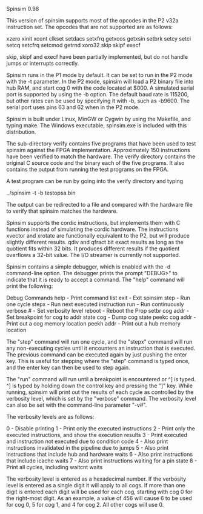 Spinsim 0.98

This version of spinsim supports most of the opcodes in the P2 v32a instruction
set.  The opcodes that are not supported are as follows:

  xzero   xinit   xcont   clkset  setdacs setxfrq getxcos getxsin
  setbrk  setcy   setci   setcq   setcfrq setcmod getrnd  xoro32
  skip    skipf   execf 

skip, skipf and execf have been partially implemented, but do not handle jumps
or interrupts correctly.

Spinsim runs in the P1 mode by default.  It can be set to run in the P2 mode
with the -t parameter.  In the P2 mode, spinsim will load a P2 binary file into
hub RAM, and start cog 0 with the code located at $000.  A simulated serial
port is supported by using the -b option.  The default baud rate is 115200, but
other rates can be used by specifying it with -b, such as -b9600.  The serial
port uses pins 63 and 62 when in the P2 mode.

Spinsim is built under Linux, MinGW or Cygwin by using the Makefile, and typing
make.  The Windows executable, spinsim.exe is included with this distribution.

The sub-directory verify contains five programs that have been used to test
spinsim against the FPGA implementation.  Approximately 150 instructions have
been verified to match the hardware.  The verify directory contains the
original C source code and the binary each of the five programs.  It also
contains the output from running the test programs on the FPGA.

A test program can be run by going into the verify directory and typing

../spinsim -t -b testopsa.bin

The output can be redirected to a file and compared with the hardware file
to verify that spinsim matches the hardware.

Spinsim supports the cordic instructions, but implements them with C functions
instead of simulating the cordic hardware.  The instructions xvector and
xrotate are functionally equivalent to the P2, but will produce slightly
different results.  qdiv and qfract bit exact results as long as the quotient
fits within 32 bits.  It produces different results if the quotient overflows
a 32-bit value.  The I/O streamer is currently not supported.

Spinsim contains a simple debugger, which is enabled with the -d command-line
option.  The debugger prints the prompt "DEBUG>" to indicate that it is ready
to accept a command.  The "help" command will print the following:

Debug Commands
help           - Print command list
exit           - Exit spinsim
step           - Run one cycle
stepx          - Run next executed instruction
run            - Run continuously
verbose #      - Set verbosity level
reboot         - Reboot the Prop
setbr cog addr - Set breakpoint for cog to addr
state cog      - Dump cog state
peekc cog addr - Print out a cog memory location
peekh addr     - Print out a hub memory location

The "step" command will run one cycle, and the "stepx" command will run any
non-executing cycles until it encounters an instruction that is executed.
The previous command can be executed again by just pushing the enter key.
This is useful for stepping where the "step" command is typed once, and
the enter key can then be used to step again.

The "run" command will run until a breakpoint is encountered or ^] is typed.
^] is typed by holding down the control key and pressing the "]" key.
While running, spinsim will print out the results of each cycle as
controlled by the verbosity level, which is set by the "verbose" command.
The verbosity level can also be set with the command-line parameter "-v#".

The verbosity levels are as follows:

0 - Disable printing
1 - Print only the executed instructions
2 - Print only the executed instructions, and show the execution results
3 - Print executed and instruction not executed due to condition code
4 - Also print instructions invalidated in the pipeline due to jumps
5 - Also print instructions that include hub and hardware waits
6 - Also print instructions that include icache waits
7 - Also print instructions waiting for a pin state
8 - Print all cycles, including waitcnt waits

The verbosity level is entered as a hexadecimal number.  If the verbosity level
is entered as a single digit it will apply to all cogs.  If more than one digit
is entered each digit will be used for each cog, starting with cog 0 for the
right-most digit.  As an example, a value of 456 will cause 6 to be used for
cog 0, 5 for cog 1, and 4 for cog 2.  All other cogs will use 0.
